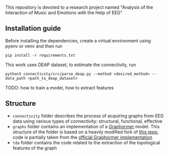 This repository is devoted to a research project named "Analysis of the Interaction of Music and Emotions with the Help of EEG"

## Installation guide
Before installing the dependencies, create a virtual environment using pyenv or venv and then run
```
pip install -r requirements.txt
```

This work uses DEAP dataset, to estimate the connectivity, run 
```
python3 connectivity/src/parse_deap.py --method <desired_method> --data_path <path_to_deap_dataset>
```
TODO: how to train a model, how to extract features

## Structure
* ```connectivity``` folder describes the process of acquiring graphs from EEG data using various types of connectivity: structural, functional, effective
* ```graphs``` folder contains an implementation of a [Graphormer](https://arxiv.org/abs/2106.05234) model. This structure of the folder is based on a heavily modified fork of [this repo](https://github.com/victoresque/pytorch-template), code is partially taken from the [official Graphormer implementation](https://github.com/microsoft/Graphormer/tree/main)
* ```tda``` folder contains the code related to the extraction of the topological features of the graph